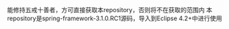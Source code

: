 能修持五戒十善者，方可直接获取本repository，否则将不在获取的范围内
本repository是spring-framework-3.1.0.RC1源码，导入到Eclipse 4.2+中进行使用
